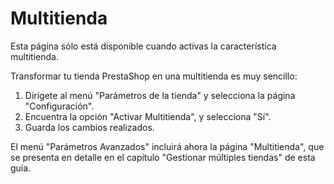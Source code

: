 # Multitienda

Esta página sólo está disponible cuando activas la característica multitienda.

Transformar tu tienda PrestaShop en una multitienda es muy sencillo:

1. Dirígete al menú "Parámetros de la tienda" y selecciona la página "Configuración".
2. Encuentra la opción "Activar Multitienda", y selecciona "Sí".
3. Guarda los cambios realizados.

El menú "Parámetros Avanzados" incluirá ahora la página "Multitienda", que se presenta en detalle en el capítulo "Gestionar múltiples tiendas" de esta guía.

